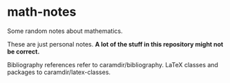 math-notes
==========

Some random notes about mathematics. 

These are just personal notes. **A lot of the stuff in this repository might not be correct.**

Bibliography references refer to caramdir/bibliography. LaTeX classes and packages to caramdir/latex-classes.
